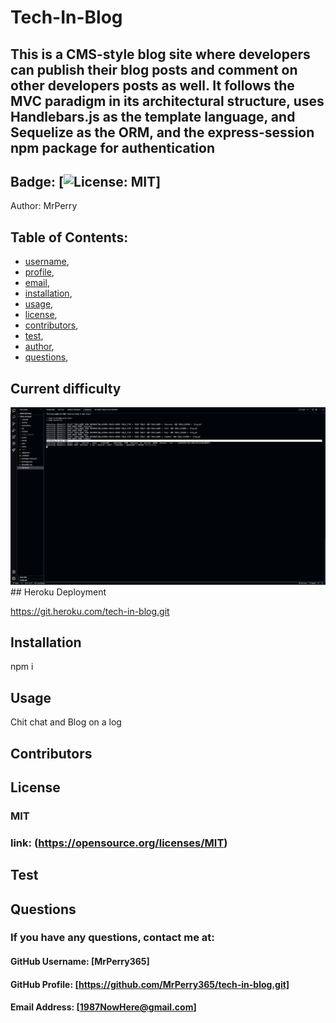 
  # Tech-In-Blog
## This is a CMS-style blog site where developers can publish their blog posts and comment on other developers posts as well. It follows the MVC paradigm in its architectural structure, uses Handlebars.js as the template language, and Sequelize as the ORM, and the express-session npm package for authentication
  
## Badge: [![License: MIT](https://img.shields.io/badge/License-MIT-yellow.svg)]

Author: MrPerry

## Table of Contents:
- [username](#username),
- [profile](#profile),
- [email](#email),
- [installation](#installation),
- [usage](#usage),
- [license](#license),
- [contributors](#contributors),
- [test](#test),
- [author](#author),
- [questions](#questions),

## Current difficulty
<img src = 'assets/Screen Shot prob 1.png'/>
## Heroku Deployment

https://git.heroku.com/tech-in-blog.git

## Installation
npm i

## Usage
Chit chat and Blog on a log

## Contributors


## License
### MIT
### link: (https://opensource.org/licenses/MIT)

## Test



## Questions
### If you have any questions, contact me at:

#### GitHub Username: [MrPerry365]

#### GitHub Profile: [https://github.com/MrPerry365/tech-in-blog.git]

#### Email Address: [1987NowHere@gmail.com]

